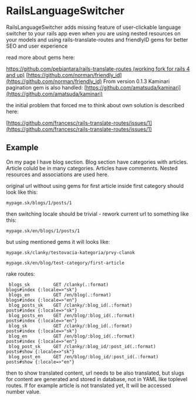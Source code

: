 RailsLanguageSwitcher
=====================

RailsLanguageSwitcher adds missing feature of user-clickable language switcher to your rails app even when you are using nested resources on your models and using rails-translate-routes and friendlyID gems for better SEO and user experience

read more about gems here:

[https://github.com/pebiantara/rails-translate-routes (working fork for rails 4 and up)](https://github.com/pebiantara/rails-translate-routes)
[https://github.com/norman/friendly_id](https://github.com/norman/friendly_id)
From version 0.1.3 Kaminari pagination gem is also handled: [https://github.com/amatsuda/kaminari](https://github.com/amatsuda/kaminari)

the initial problem that forced me to think about own solution is described here:

[https://github.com/francesc/rails-translate-routes/issues/1](https://github.com/francesc/rails-translate-routes/issues/1)


Example
-------

On my page I have blog section. Blog section have categories with articles. Article coluld be in many categories. Articles have commennts. Nested resources and associations are used here. 

original url without using gems for first article inside first category should look like this:

`mypage.sk/blogs/1/posts/1`

then switching locale should be trivial - rework current url to something like this:

`mypage.sk/en/blogs/1/posts/1`

but using mentioned gems it will looks like:

`mypage.sk/clanky/testovacia-kategoria/prvy-clanok`

`mypage.sk/en/blog/test-category/first-article`

rake routes:

```
 blogs_sk         GET /clanky(.:format)                             blogs#index {:locale=>"sk"}
 blogs_en         GET /en/blog(.:format)                            blogs#index {:locale=>"en"}
 blog_posts_sk    GET /clanky/:blog_id(.:format)                    posts#index {:locale=>"sk"}
 blog_posts_en    GET /en/blog/:blog_id(.:format)                   posts#index {:locale=>"en"}
 blog_sk          GET /clanky/:blog_id(.:format)                    posts#index {:locale=>"sk"}
 blog_en          GET /en/blog/:blog_id(.:format)                   posts#index {:locale=>"en"}
 blog_post_sk     GET /clanky/:blog_id/:post_id(.:format)           posts#show {:locale=>"sk"}
 blog_post_en     GET /en/blog/:blog_id/:post_id(.:format)          posts#show {:locale=>"en"}

```

then to show translated content, url needs to be also translated, but slugs for content are generated and stored in database, not in YAML like toplevel routes. If for example article is not translated yet, It will be accessed number value.  



